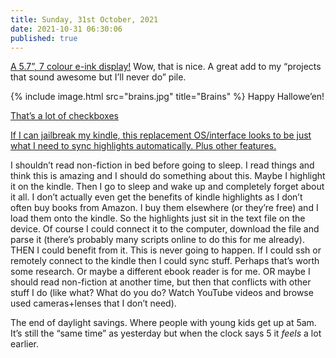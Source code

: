 ```yaml
---
title: Sunday, 31st October, 2021
date: 2021-10-31 06:30:06
published: true
---
```


[A 5.7”, 7 colour e-ink display!](https://shop.pimoroni.com/products/inky-impression) Wow, that is nice. A great add to my “projects that sound awesome but I’ll never do” pile.

{% include image.html src="brains.jpg" title="Brains" %}
Happy Hallowe’en!

[That’s a lot of checkboxes](https://www.bryanbraun.com/2021/09/21/i-keep-making-things-out-of-checkboxes/)

[If I can jailbreak my kindle, this replacement OS/interface looks to be just what I need to sync highlights automatically. Plus other features.](https://github.com/koreader/koreader)

I shouldn’t read non-fiction in bed before going to sleep. I read things and think this is amazing and I should do something about this. Maybe I highlight it on the kindle. Then I go to sleep and wake up and completely forget about it all. I don’t actually even get the benefits of kindle highlights as I don’t often buy books from Amazon. I buy them elsewhere (or they’re free) and I load them onto the kindle. So the highlights just sit in the text file on the device. Of course I could connect it to the computer, download the file and parse it (there’s probably many scripts online to do this for me already). THEN I could benefit from it. This is never going to happen. If I could ssh or remotely connect to the kindle then I could sync stuff. Perhaps that’s worth some research. Or maybe a different ebook reader is for me. OR maybe I should read non-fiction at another time, but then that conflicts with other stuff I do (like what? What do you do? Watch YouTube videos and browse used cameras+lenses that I don’t need).

The end of daylight savings. Where people with young kids get up at 5am. It’s still the “same time” as yesterday but when the clock says 5 it *feels* a lot earlier.